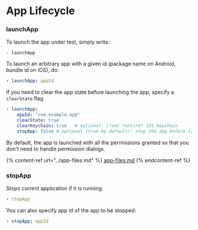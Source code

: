 # App Lifecycle

### launchApp

To launch the app under test, simply write:

```
- launchApp
```

To launch an arbitrary app with a given id (package name on Android, bundle id on iOS), do:

```yaml
- launchApp: appId
```

If you need to clear the app state before launching the app, specify a `clearState` flag

```yaml
- launchApp:
    appId: "com.example.app"
    clearState: true
    clearKeychain: true   # optional: clear *entire* iOS keychain
    stopApp: false # optional (true by default): stop the app before launching it
```

By default, the app is launched with all the permissions granted so that you don't need to handle permission dialogs.&#x20;

{% content-ref url="../app-files.md" %}
[app-files.md](../app-files.md)
{% endcontent-ref %}

### stopApp

Stops current application if it is running:

```yaml
- stopApp
```

You can also specify app id of the app to be stopped:

```yaml
- stopApp: appId
```
